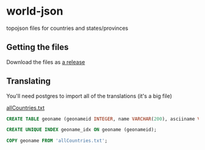# world-json
topojson files for countries and states/provinces

## Getting the files

Download the files as [a release](https://github.com/camshaft/world-json/releases)

## Translating

You'll need postgres to import all of the translations (it's a big file)

[allCountries.txt](http://download.geonames.org/export/dump/allCountries.zip)

```sql
CREATE TABLE geoname (geonameid INTEGER, name VARCHAR(200), asciiname VARCHAR(200), alternatenames varchar(10000), latitude varchar(100), longitude varchar(100), class varchar(10), code varchar(10), cc char(2), cc2 varchar(100), admin1 varchar(100), admin2 varchar(100), admin3 varchar(100), admin4 varchar(100), population varchar(100), elevation varchar(100000), dem varchar(10000), tz varchar(100), updated_at varchar(100));

CREATE UNIQUE INDEX geoname_idx ON geoname (geonameid);

COPY geoname FROM 'allCountries.txt';
```